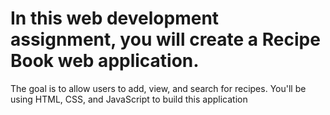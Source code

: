 # In this web development assignment, you will create a Recipe Book web application.
 The goal is to allow users to add, view, and search for recipes. You'll be using HTML, CSS, and
 JavaScript to build this application